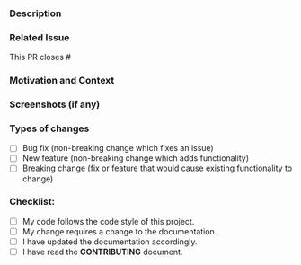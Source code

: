 <!-- ⚠️⚠️ Do Not Delete These Comments. ⚠️⚠️ -->
<!-- Please read these comments/instructions carefully and do accordingly  -->
<!-- Read our contributing document : https://github.com/SVijayB/PyHub/blob/master/.github/CONTRIBUTING.md -->
<!-- Read our Rules of Conduct: https://github.com/SVijayB/PyHub/blob/master/.github/CODE_OF_CONDUCT.md -->
<!--- Provide a general summary of your changes in the Title above -->

### Description
<!--- Describe your changes in detail -->

### Related Issue
<!--- This project only accepts pull requests related to open issues -->
<!--- If suggesting a new feature or change, please discuss it in an issue first -->
<!--- If fixing a bug, there should be an issue describing it with steps to reproduce -->
<!--- Please link to the issue here (Enter the issue number): -->
This PR closes # 

### Motivation and Context
<!--- Why is this change required? What problem does it solve? -->

### Screenshots (if any)

### Types of changes
<!--- What types of changes does your code introduce? Put an `x` in all the boxes that apply: -->
- [ ] Bug fix (non-breaking change which fixes an issue)
- [ ] New feature (non-breaking change which adds functionality)
- [ ] Breaking change (fix or feature that would cause existing functionality to change)

### Checklist:
<!--- Go over all the following points, and put an `x` in all the boxes that apply. -->
<!--- If you're unsure about any of these, don't hesitate to ask. We're here to help! -->
- [ ] My code follows the code style of this project.
- [ ] My change requires a change to the documentation.
- [ ] I have updated the documentation accordingly.
- [ ] I have read the **CONTRIBUTING** document.

<!-- Before submitting, click on the preview tab to check your work so far-->